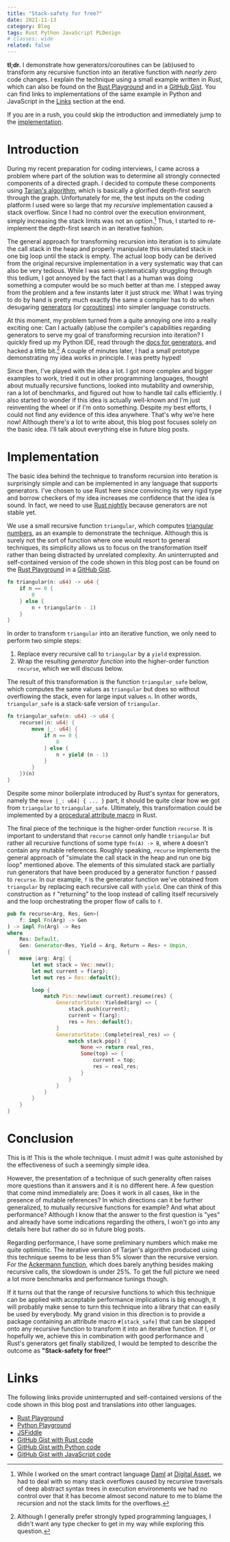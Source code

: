 ```yaml
---
title: "Stack-safety for free?"
date: 2021-11-13
category: Blog
tags: Rust Python JavaScript PLDesign
# classes: wide
related: false
---
```


**tl;dr.** I demonstrate how generators/coroutines can be (ab)used to transform any recursive function into an iterative function with _nearly zero_ code changes. I explain the technique using a small example written in Rust, which can also be found on the [Rust Playground][playground_rs] and in a [GitHub Gist][gist_rs]. You can find links to implementations of the same example in Python and JavaScript in the [Links](#links) section at the end.

If you are in a rush, you could skip the introduction and immediately jump to the [implementation](#implementation).


# Introduction

During my recent preparation for coding interviews, I came across a problem where part of the solution was to determine all strongly connected components of a directed graph. I decided to compute these components using [Tarjan's algorithm][tarjans_algorithm], which is basically a glorified depth-first search through the graph. Unfortunately for me, the test inputs on the coding platform I used were so large that my _recursive_ implementation caused a stack overflow. Since I had no control over the execution environment, simply increasing the stack limits was not an option.[^stack_overflow] Thus, I started to re-implement the depth-first search in an iterative fashion.

The general approach for transforming recursion into iteration is to simulate the call stack in the heap and properly manipulate this simulated stack in one big loop until the stack is empty. The actual loop body can be derived from the original recursive implementation in a very systematic way that can also be very tedious. While I was semi-systematically struggling through this tedium, I got annoyed by the fact that I as a human was doing something a computer would be so much better at than me. I stepped away from the problem and a few instants later it just struck me: What I was trying to do by hand is pretty much exactly the same a compiler has to do when desugaring [generators][generators] (or [coroutines][coroutines]) into simpler language constructs.

At this moment, my problem turned from a quite annoying one into a really exciting one: Can I actually (ab)use the compiler's capabilities regarding generators to serve my goal of transforming recursion into iteration? I quickly fired up my Python IDE, read through the [docs for generators][generators_docs_py], and hacked a little bit.[^hacking_python] A couple of minutes later, I had a small prototype demonstrating my idea works in principle. I was pretty hyped!

Since then, I've played with the idea a lot. I got more complex and bigger examples to work, tried it out in other programming languages, thought about mutually recursive functions, looked into mutability and ownership, ran a lot of benchmarks, and figured out how to handle tail calls efficiently. I also started to wonder if this idea is actually well-known and I'm just reinventing the wheel or if I'm onto something. Despite my best efforts, I could not find any evidence of this idea anywhere. That's why we're here now! Although there's a lot to write about, this blog post focuses solely on the basic idea. I'll talk about everything else in future blog posts.


# Implementation

The basic idea behind the technique to transform recursion into iteration is surprisingly simple and can be implemented in any language that supports generators. I've chosen to use Rust here since convincing its very rigid type and borrow checkers of my idea increases me confidence that the idea is sound. In fact, we need to use [Rust nightly][rust_nightly] because generators are not stable yet.

We use a small recursive function `triangular`, which computes [triangular numbers][triangular_numbers], as an example to demonstrate the technique. Although this is surely not the sort of function where one would resort to general techniques, its simplicity allows us to focus on the transformation itself rather than being distracted by unrelated complexity. An uninterrupted and self-contained version of the code shown in this blog post can be found on the [Rust Playground][playground_rs] in a [GitHub Gist][gist_rs].

```rust
fn triangular(n: u64) -> u64 {
    if n == 0 {
        0
    } else {
        n + triangular(n - 1)
    }
}
```

In order to transform `triangular` into an iterative function, we only need to perform two simple steps:

1. Replace every recursive call to `triangular` by a `yield` expression.
1. Wrap the resulting _generator function_ into the higher-order function `recurse`, which we will discuss below.

The result of this transformation is the function `triangular_safe` below, which computes the same values as `triangular` but does so without overflowing the stack, even for large input values `n`. In other words, `triangular_safe` is a stack-safe version of `triangular`.

```rust
fn triangular_safe(n: u64) -> u64 {
    recurse(|n: u64| {
        move |_: u64| {
            if n == 0 {
                0
            } else {
                n + yield (n - 1)
            }
        }
    })(n)
}
```

Despite some minor boilerplate introduced by Rust's syntax for generators, namely the `move |_: u64| { ... }` part, it should be quite clear how we got from `triangular` to `triangular_safe`. Ultimately, this transformation could be implemented by a [procedural attribute macro][proc_attr_macro] in Rust.

The final piece of the technique is the higher-order function `recurse`. It is important to understand that `recurse` cannot only handle `triangular` but rather all recursive functions of some type `fn(A) -> B`, where `A` doesn't contain any mutable references. Roughly speaking, `recurse` implements the general approach of "simulate the call stack in the heap and run one big loop" mentioned above. The elements of this simulated stack are partially run generators that have been produced by a generator function `f` passed to `recurse`. In our example, `f` is the generator function we've obtained from `triangular` by replacing each recursive call with `yield`. One can think of this construction as `f` "returning" to the loop instead of calling itself recursively and the loop orchestrating the proper flow of calls to `f`.

```rust
pub fn recurse<Arg, Res, Gen>(
    f: impl Fn(Arg) -> Gen
) -> impl Fn(Arg) -> Res
where
    Res: Default,
    Gen: Generator<Res, Yield = Arg, Return = Res> + Unpin,
{
    move |arg: Arg| {
        let mut stack = Vec::new();
        let mut current = f(arg);
        let mut res = Res::default();

        loop {
            match Pin::new(&mut current).resume(res) {
                GeneratorState::Yielded(arg) => {
                    stack.push(current);
                    current = f(arg);
                    res = Res::default();
                }
                GeneratorState::Complete(real_res) => {
                    match stack.pop() {
                        None => return real_res,
                        Some(top) => {
                            current = top;
                            res = real_res;
                        }
                    }
                }
            }
        }
    }
}
```


# Conclusion

This is it! This is the whole technique. I must admit I was quite astonished by the effectiveness of such a seemingly simple idea.

However, the presentation of a technique of such generality often raises more questions than it answers and it is no different here. A few question that come mind immediately are: Does it work in all cases, like in the presence of mutable references? In which directions can it be further generalized, to mutually recursive functions for example? And what about performance? Although I know that the answer to the first question is "yes" and already have some indications regarding the others, I won't go into any details here but rather do so in future blog posts.

Regarding performance, I have some preliminary numbers which make me quite optimistic. The iterative version of Tarjan's algorithm produced using this technique seems to be less than 5% slower than the recursive version. For the [Ackermann function][ackermann_function], which does barely anything besides making recursive calls, the slowdown is under 25%. To get the full picture we need a lot more benchmarks and performance tunings though.

If it turns out that the range of recursive functions to which this technique can be applied with acceptable performance implications is big enough, it will probably make sense to turn this technique into a library that can easily be used by everybody. My grand vision in this direction is to provide a package containing an attribute macro `#[stack_safe]` that can be slapped onto any recursive function to transform it into an iterative function. If I, or hopefully we, achieve this in combination with good performance and Rust's generators get finally stabilized, I would be tempted to describe the outcome as **"Stack-safety for free!"**


# Links

The following links provide uninterrupted and self-contained versions of the code shown in this blog post and translations into other languages.

* [Rust Playground][playground_rs]
* [Python Playground][playground_py]
* [JSFiddle][playground_js]
* [GitHub Gist with Rust code][gist_rs]
* [GitHub Gist with Python code][gist_py]
* [GitHub Gist with JavaScript code][gist_js]



[^stack_overflow]: While I worked on the smart contract language [Daml][daml] at [Digital Asset][digital_asset], we had to deal with so many stack overflows caused by recursive traversals of deep abstract syntax trees in execution environments we had no control over that it has become almost second nature to me to blame the recursion and not the stack limits for the overflows.
[^hacking_python]: Although I generally prefer strongly typed programming languages, I didn't want any type checker to get in my way while exploring this question.


[tarjans_algorithm]: https://en.wikipedia.org/wiki/Tarjan%27s_strongly_connected_components_algorithm
[generators]: https://en.wikipedia.org/wiki/Generator_(computer_programming)
[coroutines]: https://en.wikipedia.org/wiki/Coroutine
[generators_docs_py]: https://docs.python.org/3/reference/expressions.html?highlight=send#yield-expressions
[rust_nightly]: https://rust-lang.github.io/rustup/concepts/channels.html
[triangular_numbers]: https://en.wikipedia.org/wiki/Triangular_number
[proc_attr_macro]: https://doc.rust-lang.org/reference/procedural-macros.html#attribute-macros
[ackermann_function]: https://en.wikipedia.org/wiki/Ackermann_function
[daml]: https://daml.com
[digital_asset]: https://www.digitalasset.com
[playground_rs]: xxx
[playground_py]: xxx
[playground_js]: xxx
[gist_rs]: https://gist.github.com/hurryabit/972be7d92fa7359ebb068b29d9e95a3b
[gist_py]: xxx
[gist_js]: xxx
